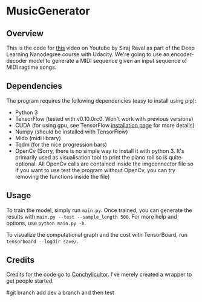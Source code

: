 # MusicGenerator

## Overview

This is the code for [this](https://www.youtube.com/watch?v=pg9apmwf7og) video on Youtube by Siraj Raval as part of the Deep Learning Nanodegree course with Udacity. We're going to use an encoder-decoder model to generate a MIDI sequence given an input sequence of MIDI ragtime songs.

## Dependencies

The program requires the following dependencies (easy to install using pip):
 * Python 3
 * TensorFlow (tested with v0.10.0rc0. Won't work with previous versions)
 * CUDA (for using gpu, see TensorFlow [installation page](https://www.tensorflow.org/versions/master/get_started/os_setup.html#optional-install-cuda-gpus-on-linux) for more details)
 * Numpy (should be installed with TensorFlow)
 * Mido (midi library)
 * Tqdm (for the nice progression bars)
 * OpenCv (Sorry, there is no simple way to install it with python 3. It's primarily used as visualisation tool to print the piano roll so is quite optional. All OpenCv calls are contained inside the imgconnector file so if you want to use test the program without OpenCv, you can try removing the functions inside the file)

## Usage

To train the model, simply run `main.py`. Once trained, you can generate the results with `main.py --test --sample_length 500`. For more help and options, use `python main.py -h`.

To visualize the computational graph and the cost with TensorBoard, run `tensorboard --logdir save/`.


## Credits

Credits for the code go to [Conchylicultor](https://github.com/Conchylicultor/MusicGenerator). I've merely created a wrapper to get people started.

#git branch
add dev a branch and then test 